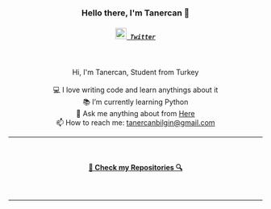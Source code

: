 <h3 align="center">Hello there, I'm Tanercan 👋</h3>
<h5 align="center">
  <code><a href="https://twitter.com/ttanercann" title="Twitter Profile"><img width="22" src="https://www.vectorico.com/wp-content/uploads/2018/02/Twitter-Logo-300x244.png"> Twitter</a></code>
</h5>
<br>
<p align="center">
  Hi, I'm Tanercan, Student from Turkey
  <br>
  <br>
  💻 I love writing code and learn anythings about it
  <br>
  📚 I’m currently learning Python
  <br>
  💬 Ask me anything about from <a href="https://github.com/tanercanbilgin/tanercanbilgin/issues" title="Issues">Here</a>
  <br>
  📫 How to reach me: <a href="mailto: tanercanbilgin@gmail.com">tanercanbilgin@gmail.com</a>
</p>

<hr>
<br>
<h4 align="center"><a href=https://github.com/tanercanbilgin?tab=repositories" title="Show Repositories">🔎 Check my Repositories 🔍</a></h4>
<br>
<hr>
<br>
